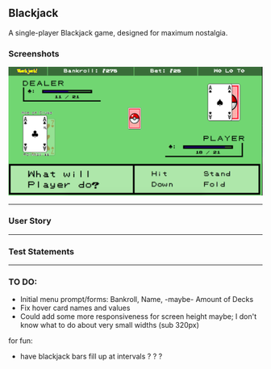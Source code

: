 ## Blackjack

A single-player Blackjack game, designed for maximum nostalgia.

### Screenshots

<img src="images/screenshot01.png" />

---

### User Story

---
### Test Statements

---
### TO DO:
- Initial menu prompt/forms: Bankroll, Name, -maybe- Amount of Decks
- Fix hover card names and values
- Could add some more responsiveness for screen height maybe; I don't know what to do about very small widths (sub 320px)

for fun:
- have blackjack bars fill up at intervals ? ? ?
